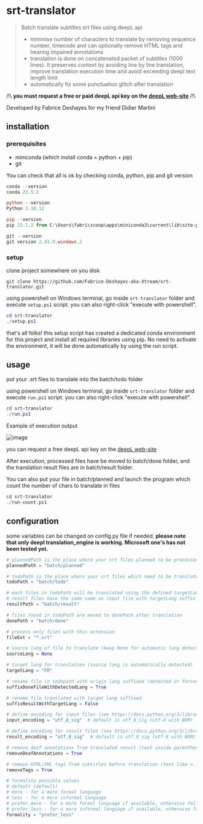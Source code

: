 # srt-translator

> Batch translate subtitles srt files using deepL api
> - minimise number of characters to translate by removing sequence number, timecode and can optionally remove HTML tags and hearing impaired annotations
> - translation is done on concatenated packet of subtitles (1000 lines). It preserves context by avoiding line by line translation, improve translation execution time and avoid
    exceeding deepl text length limit
> - automatically fix some punctuation glitch after translation

/!\ **you must request a free or paid deepL api key on the [deepL web-site](https://www.deepl.com/fr/pro-api?cta=header-pro-api/)** /!\

Developed by Fabrice Deshayes for my friend Didier Martini  

## installation

### prerequisites 

- miniconda (which install conda + python + pip)
- git

You can check that all is ok by checking conda, python, pip and git version
```powershell
conda --version
conda 23.5.2

python --version
Python 3.10.12

pip --version                                                                                                                                            ─╯
pip 23.1.2 from C:\Users\fabri\scoop\apps\miniconda3\current\lib\site-packages\pip (python 3.10)

git --version
git version 2.41.0.windows.2
```

### setup

clone project somewhere on you disk
```
git clone https://github.com/Fabrice-Deshayes-aka-Xtream/srt-translator.git
```

using powershell on Windows terminal, go inside `srt-translator` folder and execute `setup.ps1` script.
you can also right-click "execute with powershell".
```powershell
cd srt-translator
./setup.ps1
```

that's all folks! this setup script has created a dedicated conda environment for this project and install all required libraries using pip. No need to activate the environment, it
will be done automatically by using the run script.

## usage

put your .srt files to translate into the batch/todo folder

using powershell on Windows terminal, go inside `srt-translator` folder and execute `run.ps1` script.
you can also right-click "execute with powershell".

```powershell
cd srt-translator
./run.ps1
```

Example of execution output

![image](https://github.com/Fabrice-Deshayes-aka-Xtream/srt-translator/assets/7294270/2f36d9da-b3c9-4397-9f5d-bc4f7eba9b7c)

you can request a free deepL api key on the [deepL web-site](https://www.deepl.com/fr/pro-api?cta=header-pro-api/)

After execution, processed files have be moved to batch/done folder, and the translation result files are in
batch/result folder.

You can also put your file in batch/planned and launch the program which count the number of chars to translate in
files

```powershell
cd srt-translator
./run-count.ps1
```

## configuration

some variables can be changed on config.py file if needed. **please note that only deepl translation_engine is working. Microsoft one's has not been tested yet.**

```python
# plannedPath is the place where your srt files planned to be processed are located to count number of chars
plannedPath = "batch/planned"

# todoPath is the place where your srt files which need to be translated are located
todoPath = "batch/todo"

# each files in todoPath will be translated using the defined targetLang and the result will be put in resultPath
# result files have the same name as input file with targetLang suffix
resultPath = "batch/result"

# files found in todoPath are moved to donePath after translation
donePath = "batch/done"

# process only files with this extension
fileExt = "*.srt"

# source lang of file to translate (keep None for automatic lang detection)
sourceLang = None

# target lang for translation (source lang is automatically detected)
targetLang = "FR"

# rename file in todopath with origin lang suffixed (detected or forced)
suffixDoneFileWithDetectedLang = True

# rename file translated with target lang suffixed
suffixResultWithTargetLang = False

# define encoding for input files (see https://docs.python.org/3/library/codecs.html#standard-encodings)
input_encoding = "utf_8_sig"  # default is utf_8_sig (utf-8 with BOM)

# define encoding for result files (see https://docs.python.org/3/library/codecs.html#standard-encodings)
result_encoding = "utf_8_sig"  # default is utf_8_sig (utf-8 with BOM)

# remove deaf annotations from translated result (text inside parenthesis (...) or hooks [...])
removeDeafAnnotations = True

# remove HTML/XML tags from subtitles before translation (text like <...>)
removeTags = True

# formality possible values
# default (default)
# more - for a more formal language
# less - for a more informal language
# prefer_more - for a more formal language if available, otherwise fallback to default formality
# prefer_less - for a more informal language if available, otherwise fallback to default formality
formality = "prefer_less"
```
